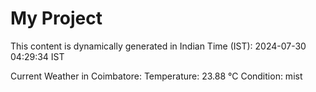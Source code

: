 # My Project

This content is dynamically generated in Indian Time (IST): 2024-07-30 04:29:34 IST


Current Weather in Coimbatore:
Temperature: 23.88 °C
Condition: mist

